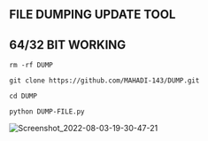 ## FILE DUMPING UPDATE TOOL
## 64/32 BIT WORKING
`rm -rf DUMP`

`git clone https://github.com/MAHADI-143/DUMP.git`

`cd DUMP`

`python DUMP-FILE.py`

![Screenshot_2022-08-03-19-30-47-21](https://user-images.githubusercontent.com/79738922/182620354-4fc83cd6-7c52-4025-b73e-e3c42b244b5d.jpg)

